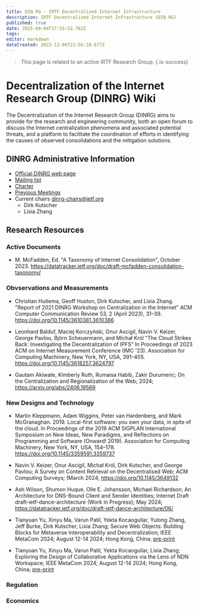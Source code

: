 ```yaml
---
title: DIN RG - IRTF Decentralized Internet Infrastructure
description: IRTF Decentralized Internet Infrastructure (DIN RG)
published: true
date: 2025-08-04T17:55:52.782Z
tags: 
editor: markdown
dateCreated: 2022-12-06T22:56:28.677Z
---
```


> This page is related to an active IRTF Research Group.
{.is-success}

#  Decentralization of the Internet Research Group (DINRG) Wiki

The Decentralization of the Internet Research Group (DINRG) aims to provide for the research and engineering community, both an open forum to discuss the Internet centralization phenomena and associated potential threats, and a platform to facilitate the coordination of efforts in identifying the causes of observed consolidations and the mitigation solutions.

## DINRG Administrative Information

* [Official DINRG web page](https://www.irtf.org/dinrg.html)
* [Mailing list](https://www.irtf.org/mailman/listinfo/din)
* [Charter](https://datatracker.ietf.org/rg/dinrg/charter/)
* [Previous Meetings](https://datatracker.ietf.org/rg/dinrg/meetings/)
* Current chairs <dinrg-chairs@ietf.org>
     *   Dirk Kutscher
     *   Lixia Zhang 


## Research Resources

### Active Documents
* M. McFadden, Ed. "A Taxonomy of Internet Consolidation", October 2023.
https://datatracker.ietf.org/doc/draft-mcfadden-consolidation-taxonomy/

### Obvservations and Measurements
* Christian Huitema, Geoff Huston, Dirk Kutscher, and Lixia Zhang.
"Report of 2021 DINRG Workshop on Centralization in the Internet"
ACM Computer Communication Review 53, 2 (April 2023), 31–39. https://doi.org/10.1145/3610381.3610386

* Leonhard Balduf, Maciej Korczyński, Onur Ascigil, Navin V. Keizer, George Pavlou, Björn Scheuermann, and Michał Król
"The Cloud Strikes Back: Investigating the Decentralization of IPFS" In Proceedings of 2023 ACM on Internet Measurement Conference (IMC '23). Association for Computing Machinery, New York, NY, USA, 391–405. https://doi.org/10.1145/3618257.3624797

* Gautam Akiwate, Kimberly Ruth, Rumaisa Habib, Zakir Durumeric; On the Centralization and Regionalization of the Web; 2024; https://arxiv.org/abs/2406.19569

### New Designs and Technology

* Martin Kleppmann, Adam Wiggins, Peter van Hardenberg, and Mark McGranaghan. 2019. Local-first software: you own your data, in spite of the cloud. In Proceedings of the 2019 ACM SIGPLAN International Symposium on New Ideas, New Paradigms, and Reflections on Programming and Software (Onward! 2019). Association for Computing Machinery, New York, NY, USA, 154–178. https://doi.org/10.1145/3359591.3359737

* Navin V. Keizer, Onur Ascigil, Michał Król, Dirk Kutscher, and George Pavlou; A Survey on Content Retrieval on the Decentralised Web; ACM Computing Surveys; (March 2024; https://doi.org/10.1145/3649132

* Ash Wilson, Shumon Huque, Olle E. Johansson, Michael Richardson; An Architecture for DNS-Bound Client and Sender Identities; Internet Draft draft-ietf-dance-architecture (Work in Progress); May 2024; https://datatracker.ietf.org/doc/draft-ietf-dance-architecture/06/

* Tianyuan Yu, Xinyu Ma, Varun Patil, Yekta Kocaogullar, Yulong Zhang, Jeff Burke, Dirk Kutscher, Lixia Zhang; Secure Web Objects: Building Blocks for Metaverse Interoperability and Decentralization; IEEE MetaCom 2024; August 12-14 2024; Hong Kong, China; [pre-print](https://arxiv.org/abs/2407.15221)

* Tianyuan Yu, Xinyu Ma, Varun Patil, Yekta Kocaogullar, Lixia Zhang; Exploring the Design of Collaborative Applications via the Lens of NDN Workspace; IEEE MetaCom 2024; August 12-14 2024; Hong Kong, China; [pre-print](https://arxiv.org/abs/2407.15234)
 
### Regulation

### Economics







